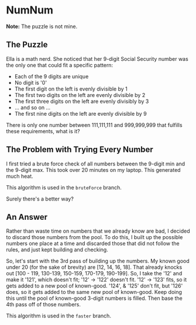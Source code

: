 # NumNum
__Note:__ The puzzle is not mine.
## The Puzzle
Ella is a math nerd. She noticed that her 9-digit Social Security number was the only one that could fit a specific pattern:
* Each of the 9 digits are unique
* No digit is '0'
* The first digit on the left is evenly divisible by 1
* The first two digits on the left are evenly divisible by 2
* The first three digits on the left are evenly divisibly by 3
* ... and so on ...
* The first nine digits on the left are evenly divisible by 9

There is only one number between 111,111,111 and 999,999,999 that fulfills these requirements, what is it?

## The Problem with Trying Every Number

I first tried a brute force check of all numbers between the 9-digit min and the 9-digit max. This took over 20 minutes on my laptop. This generated much heat.

This algorithm is used in the `bruteForce` branch.

Surely there's a better way?

## An Answer
Rather than waste time on numbers that we already know are bad, I decided to discard those numbers from the pool. To do this, I built up the possible numbers one place at a time and discarded those that did not follow the rules, and just kept building and checking.

So, let's start with the 3rd pass of building up the numbers. My known good under 20 (for the sake of brevity) are [12, 14, 16, 18]. That already knocks out [100 - 119, 130-139, 150-159, 170-179, 190-199]. So, I take the '12' and make it '121', which doesn't fit; '12' -> '122' doesn't fit. '12' -> '123' fits, so it gets added to a new pool of known-good. '124', & '125' don't fit, but '126' does, so it gets added to the same new pool of known-good. Keep doing this until the pool of known-good 3-digit numbers is filled. Then base the 4th pass off of those numbers.

This algorithm is used in the `faster` branch.
